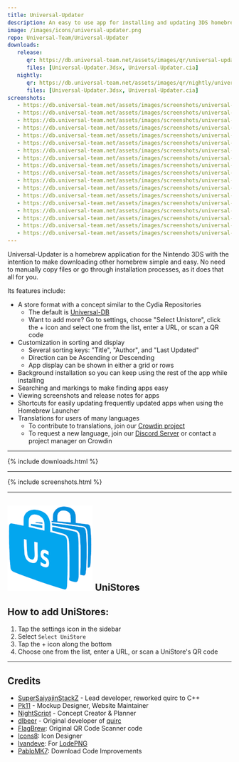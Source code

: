 ```yaml
---
title: Universal-Updater
description: An easy to use app for installing and updating 3DS homebrew
image: /images/icons/universal-updater.png
repo: Universal-Team/Universal-Updater
downloads:
   release:
      qr: https://db.universal-team.net/assets/images/qr/universal-updater.cia.png
      files: [Universal-Updater.3dsx, Universal-Updater.cia]
   nightly:
      qr: https://db.universal-team.net/assets/images/qr/nightly/universal-updater.cia.png
      files: [Universal-Updater.3dsx, Universal-Updater.cia]
screenshots:
   - https://db.universal-team.net/assets/images/screenshots/universal-updater/entry-info.png
   - https://db.universal-team.net/assets/images/screenshots/universal-updater/download-list.png
   - https://db.universal-team.net/assets/images/screenshots/universal-updater/queue-menu.png
   - https://db.universal-team.net/assets/images/screenshots/universal-updater/search-menu.png
   - https://db.universal-team.net/assets/images/screenshots/universal-updater/sort-menu.png
   - https://db.universal-team.net/assets/images/screenshots/universal-updater/settings-menu.png
   - https://db.universal-team.net/assets/images/screenshots/universal-updater/mark-menu.png
   - https://db.universal-team.net/assets/images/screenshots/universal-updater/screenshot.png
   - https://db.universal-team.net/assets/images/screenshots/universal-updater/release-notes.png
   - https://db.universal-team.net/assets/images/screenshots/universal-updater/list-style.png
   - https://db.universal-team.net/assets/images/screenshots/universal-updater/language-selection.png
   - https://db.universal-team.net/assets/images/screenshots/universal-updater/store-selection.png
   - https://db.universal-team.net/assets/images/screenshots/universal-updater/recommended-unistores.png
   - https://db.universal-team.net/assets/images/screenshots/universal-updater/auto-update-settings.png
   - https://db.universal-team.net/assets/images/screenshots/universal-updater/gui-settings.png
   - https://db.universal-team.net/assets/images/screenshots/universal-updater/directory-settings.png
   - https://db.universal-team.net/assets/images/screenshots/universal-updater/directory-selection.png
   - https://db.universal-team.net/assets/images/screenshots/universal-updater/credits.png
---
```


Universal-Updater is a homebrew application for the Nintendo 3DS with the intention to make downloading other homebrew simple and easy. No need to manually copy files or go through installation processes, as it does that all for you.

Its features include:
- A store format with a concept similar to the Cydia Repositories
   - The default is [Universal-DB](https://db.universal-team.net)
   - Want to add more? Go to settings, choose "Select Unistore", click the + icon and select one from the list, enter a URL, or scan a QR code
- Customization in sorting and display
   - Several sorting keys: "Title", "Author", and "Last Updated"
   - Direction can be Ascending or Descending
   - App display can be shown in either a grid or rows
- Background installation so you can keep using the rest of the app while installing
- Searching and markings to make finding apps easy
- Viewing screenshots and release notes for apps
- Shortcuts for easily updating frequently updated apps when using the Homebrew Launcher
- Translations for users of many languages
   - To contribute to translations, join our [Crowdin project](https://crwd.in/universal-updater)
   - To request a new language, join our [Discord Server](/discord) or contact a project manager on Crowdin

----

{% include downloads.html %}

----

{% include screenshots.html %}

----

## ![UniStore logo](/images/icons/unistore.png) UniStores
<div class="row">
	<div class="col-sm-4">
		<h2>How to add UniStores:</h2>
	</div>
	<div class="col-sm-8">
		<ol>
			<li>Tap the settings icon in the sidebar</li>
			<li>Select <code>Select UniStore</code></li>
			<li>Tap the + icon along the bottom</li>
			<li>Choose one from the list, enter a URL, or scan a UniStore's QR code</li>
		</ol>
	</div>
</div>

----

## Credits
- [SuperSaiyajinStackZ](https://github.com/SuperSaiyajinStackZ) - Lead developer, reworked quirc to C++
- [Pk11](https://github.com/Epicpkmn11) - Mockup Designer, Website Maintainer
- [NightScript](https://github.com/NightYoshi370) - Concept Creator & Planner
- [dlbeer](https://github.com/dlbeer) - Original developer of [quirc](https://github.com/dlbeer/quirc)
- [FlagBrew](https://github.com/FlagBrew): Original QR Code Scanner code
- [Icons8](https://icons8.com/): Icon Designer
- [lvandeve](https://github.com/lvandeve): For [LodePNG](https://github.com/lvandeve/lodepng)
- [PabloMK7](https://github.com/mariohackandglitch): Download Code Improvements
